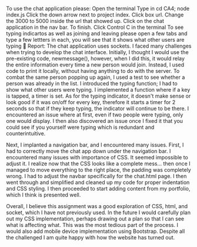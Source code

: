 To use the chat application please:
Open the terminal
Type in 
cd CA4; node index.js
Click the down arrow next to project index.
Click box url.
Change the 3000 to 5000 inside the url that showed up.
Click on the chat application in the nav bar. 
To finish. Click Control C in the terminal 
To see typing indicartos as well as joining and leaving please open a few tabs and type a few lettters in each, you will see that it shows what other users are typing 
Report: 
The chat application uses sockets. I faced many challenges when trying to develop the chat interface. Initially, I thought I would use the pre-existing code, newmessage(), however, when I did this, it would relay the entire information every time a new person would join. Instead, I used code to print it locally, without having anything to do with the server. To combat the same person popping up again, I used a test to see whether a person was already in the list. I introduced the typing function; I had to show what other users were typing. I implemented a function where if a key is tapped, a timer is set. As for the typing indicator, it doesn't make sense or look good if it was on/off for every key, therefore it starts a timer for 2 seconds so that if they keep typing, the indicator will continue to be there. I encountered an issue where at first, even if two people were typing, only one would display. I then also discovered an issue once I fixed it that you could see if you yourself were typing which is redundant and counterintuitive. 

Next, I implanted a navigation bar, and I encountered many issues. First, I had to correctly move the chat app down under the navigation bar. I encountered many issues with importance of CSS. It seemed impossible to adjust it. I realize now that the CSS looks like a complete mess… then once I managed to move everything to the right place, the padding was completely wrong. I had to adjust the navbar specifically for the chat.html page. I then went through and simplified and cleaned up my code for proper indentation and CSS styling. I then proceeded to start adding content from my portfolio, which I think is presented well. 

Overall, I believe this assignment was a good exploration of CSS, html, and socket, which I have not previously used. In the future I would carefully plan out my CSS implementation, perhaps drawing out a plan so that I can see what is affecting what. This was the most tedious part of the process. I would also add mobile device implementation using Bootstrap. Despite all the challenged I am quite happy with how the website has turned out. 
